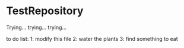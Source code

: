 # TestRepository
Trying... trying... trying...

to do list:
1: modify this file
2: water the plants
3: find something to eat

